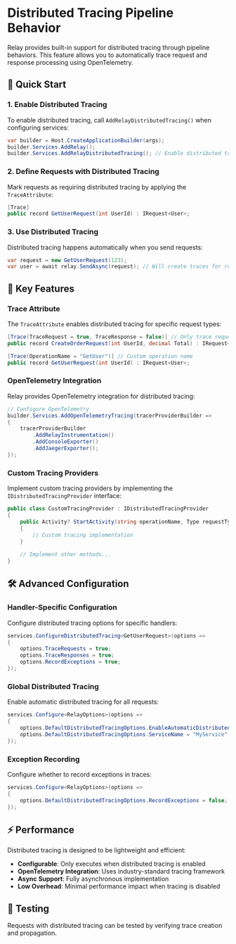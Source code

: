 # Distributed Tracing Pipeline Behavior

Relay provides built-in support for distributed tracing through pipeline behaviors. This feature allows you to automatically trace request and response processing using OpenTelemetry.

## 🚀 Quick Start

### 1. Enable Distributed Tracing

To enable distributed tracing, call `AddRelayDistributedTracing()` when configuring services:

```csharp
var builder = Host.CreateApplicationBuilder(args);
builder.Services.AddRelay();
builder.Services.AddRelayDistributedTracing(); // Enable distributed tracing
```

### 2. Define Requests with Distributed Tracing

Mark requests as requiring distributed tracing by applying the `TraceAttribute`:

```csharp
[Trace]
public record GetUserRequest(int UserId) : IRequest<User>;
```

### 3. Use Distributed Tracing

Distributed tracing happens automatically when you send requests:

```csharp
var request = new GetUserRequest(123);
var user = await relay.SendAsync(request); // Will create traces for request processing
```

## 🎯 Key Features

### Trace Attribute

The `TraceAttribute` enables distributed tracing for specific request types:

```csharp
[Trace(TraceRequest = true, TraceResponse = false)] // Only trace request
public record CreateOrderRequest(int UserId, decimal Total) : IRequest<Order>;

[Trace(OperationName = "GetUser")] // Custom operation name
public record GetUserRequest(int UserId) : IRequest<User>;
```

### OpenTelemetry Integration

Relay provides OpenTelemetry integration for distributed tracing:

```csharp
// Configure OpenTelemetry
builder.Services.AddOpenTelemetryTracing(tracerProviderBuilder =>
{
    tracerProviderBuilder
        .AddRelayInstrumentation()
        .AddConsoleExporter()
        .AddJaegerExporter();
});
```

### Custom Tracing Providers

Implement custom tracing providers by implementing the `IDistributedTracingProvider` interface:

```csharp
public class CustomTracingProvider : IDistributedTracingProvider
{
    public Activity? StartActivity(string operationName, Type requestType, string? correlationId = null, IDictionary<string, object?>? tags = null)
    {
        // Custom tracing implementation
    }
    
    // Implement other methods...
}
```

## 🛠️ Advanced Configuration

### Handler-Specific Configuration

Configure distributed tracing options for specific handlers:

```csharp
services.ConfigureDistributedTracing<GetUserRequest>(options =>
{
    options.TraceRequests = true;
    options.TraceResponses = true;
    options.RecordExceptions = true;
});
```

### Global Distributed Tracing

Enable automatic distributed tracing for all requests:

```csharp
services.Configure<RelayOptions>(options =>
{
    options.DefaultDistributedTracingOptions.EnableAutomaticDistributedTracing = true;
    options.DefaultDistributedTracingOptions.ServiceName = "MyService";
});
```

### Exception Recording

Configure whether to record exceptions in traces:

```csharp
services.Configure<RelayOptions>(options =>
{
    options.DefaultDistributedTracingOptions.RecordExceptions = false;
});
```

## ⚡ Performance

Distributed tracing is designed to be lightweight and efficient:

- **Configurable**: Only executes when distributed tracing is enabled
- **OpenTelemetry Integration**: Uses industry-standard tracing framework
- **Async Support**: Fully asynchronous implementation
- **Low Overhead**: Minimal performance impact when tracing is disabled

## 🧪 Testing

Requests with distributed tracing can be tested by verifying trace creation and propagation.